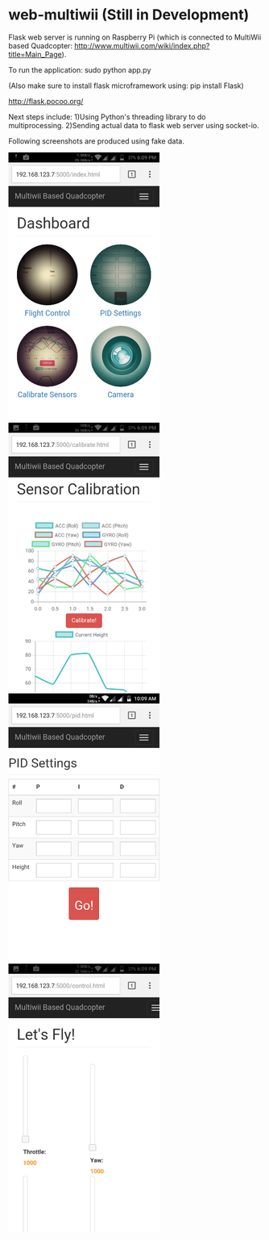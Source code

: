 # web-multiwii (Still in Development)

Flask web server is running on Raspberry Pi (which is connected to MultiWii based Quadcopter: http://www.multiwii.com/wiki/index.php?title=Main_Page).

To run the application: sudo python app.py

(Also make sure to install flask microframework using: pip install Flask)

http://flask.pocoo.org/

Next steps include: 1)Using Python's threading library to do multiprocessing.
                    2)Sending actual data to flask web server using socket-io.

Following screenshots are produced using fake data.

<img src="https://github.com/hkm95/web-multiwii/blob/master/Screenshots/Screenshot_20160702-180925.png" width="300">
<img src="https://github.com/hkm95/web-multiwii/blob/master/Screenshots/Screenshot_20160702-181000.png" width="300">

<img src="https://github.com/hkm95/web-multiwii/blob/master/Screenshots/Screenshot_20160702-100953.png" width="300">
<img src="https://github.com/hkm95/web-multiwii/blob/master/Screenshots/Screenshot_20160702-180936.png" width="300">
